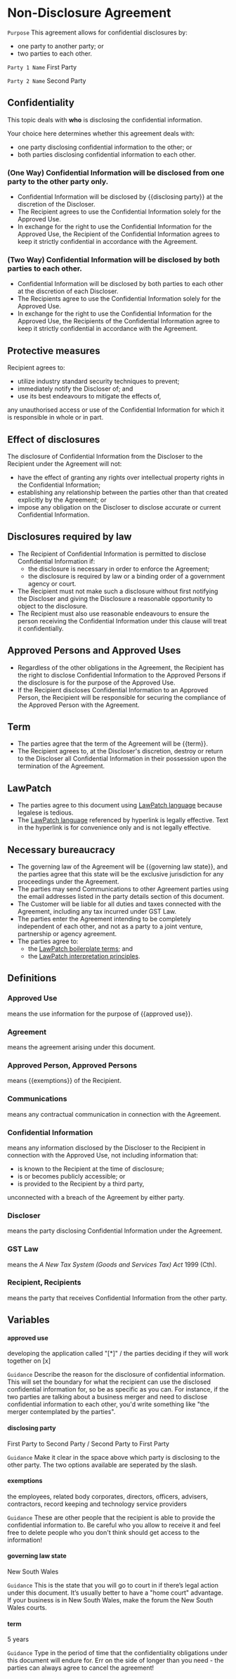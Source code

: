 # Non-Disclosure Agreement

`Purpose` This agreement allows for confidential disclosures by:
- one party to another party; or
- two parties to each other.

`Party 1 Name` First Party

`Party 2 Name` Second Party

## Confidentiality

This topic deals with **who** is disclosing the confidential information.

Your choice here determines whether this agreement deals with:
- one party disclosing confidential information to the other; or
- both parties disclosing confidential information to each other.

### (One Way) Confidential Information will be disclosed from one party to the other party only.

- Confidential Information will be disclosed by {{disclosing party}} at the discretion of the Discloser.
- The Recipient agrees to use the Confidential Information solely for the Approved Use.
- In exchange for the right to use the Confidential Information for the Approved Use, the Recipient of the Confidential Information agrees to keep it strictly confidential in accordance with the Agreement.

### (Two Way) Confidential Information will be disclosed by both parties to each other.

- Confidential Information will be disclosed by both parties to each other at the discretion of each Discloser.
- The Recipients agree to use the Confidential Information solely for the Approved Use.
- In exchange for the right to use the Confidential Information for the Approved Use, the Recipients of the Confidential Information agree to keep it strictly confidential in accordance with the Agreement.

## Protective measures

Recipient agrees to:

- utilize industry standard security techniques to prevent;
- immediately notify the Discloser of; and
- use its best endeavours to mitigate the effects of,

any unauthorised access or use of the Confidential Information for which it is responsible in whole or in part.

## Effect of disclosures

The disclosure of Confidential Information from the Discloser to the Recipient under the Agreement will not:

- have the effect of granting any rights over intellectual property rights in the Confidential Information;
- establishing any relationship between the parties other than that created explicitly by the Agreement; or
- impose any obligation on the Discloser to disclose accurate or current Confidential Information.

## Disclosures required by law

- The Recipient of Confidential Information is permitted to disclose Confidential Information if:
	- the disclosure is necessary in order to enforce the Agreement;
	- the disclosure is required by law or a binding order of a government agency or court.
- The Recipient must not make such a disclosure without first notifying the Discloser and giving the Disclosure a reasonable opportunity to object to the disclosure.
- The Recipient must also use reasonable endeavours to ensure the person receiving the Confidential Information under this clause will treat it confidentially.

## Approved Persons and Approved Uses

- Regardless of the other obligations in the Agreement, the Recipient has the right to disclose Confidential Information to the Approved Persons if the disclosure is for the purpose of the Approved Use.
- If the Recipient discloses Confidential Information to an Approved Person, the Recipient will be responsible for securing the compliance of the Approved Person with the Agreement.

## Term

- The parties agree that the term of the Agreement will be {{term}}.
- The Recipient agrees to, at the Discloser's discretion, destroy or return to the Discloser all Confidential Information in their possession upon the termination of the Agreement.

## LawPatch

- The parties agree to this document using [LawPatch language](https://github.com/lawpatch) because legalese is tedious.
- The [LawPatch language](https://github.com/lawpatch) referenced by hyperlink is legally effective. Text in the hyperlink is for convenience only and is not legally effective.

## Necessary bureaucracy

- The governing law of the Agreement will be {{governing law state}}, and the parties agree that this state will be the exclusive jurisdiction for any proceedings under the Agreement.
- The parties may send Communications to other Agreement parties using the email addresses listed in the party details section of this document.
- The Customer will be liable for all duties and taxes connected with the Agreement, including any tax incurred under GST Law.
- The parties enter the Agreement intending to be completely independent of each other, and not as a party to a joint venture, partnership or agency agreement.
- The parties agree to:
	- the [LawPatch boilerplate terms](https://github.com/lawpatch/au-boilerplate/blob/d5f1348ff82b3e90b96d78a5ba1225367318c42e/sensible-boilerplate.md); and
	- the [LawPatch interpretation principles](https://github.com/lawpatch/au-interpretation/blob/84139bfbd5c3580bb215acf2435f6c2a4a608aae/au-interpretation.md).

## Definitions

### Approved Use
means the use information for the purpose of {{approved use}}.

### Agreement
means the agreement arising under this document.

### Approved Person, Approved Persons
means {{exemptions}} of the Recipient.

### Communications
means any contractual communication in connection with the Agreement.

### Confidential Information
means any information disclosed by the Discloser to the Recipient in connection with the Approved Use, not including information that:
- is known to the Recipient at the time of disclosure;
- is or becomes publicly accessible; or
- is provided to the Recipient by a third party,

unconnected with a breach of the Agreement by either party.

### Discloser
means the party disclosing Confidential Information under the Agreement.

### GST Law
means the _A New Tax System (Goods and Services Tax) Act_ 1999 (Cth).

### Recipient, Recipients
means the party that receives Confidential Information from the other party.

## Variables

#### approved use

developing the application called "[*]" / the parties deciding if they will work together on [x]

`Guidance` Describe the reason for the disclosure of confidential information.  This will set the boundary for what the recipient can use the disclosed confidential information for, so be as specific as you can.  For instance, if the two parties are talking about a business merger and need to disclose confidential information to each other, you'd write something like "the merger contemplated by the parties".

#### disclosing party

First Party to Second Party / Second Party to First Party

`Guidance` Make it clear in the space above which party is disclosing to the other party.  The two options available are seperated by the slash.

#### exemptions

the employees, related body corporates, directors, officers, advisers, contractors, record keeping and technology service providers

`Guidance` These are other people that the recipient is able to provide the confidential information to.  Be careful who you allow to receive it and feel free to delete people who you don't think should get access to the information!

#### governing law state

New South Wales

`Guidance` This is the state that you will go to court in if there’s legal action under this document. It’s usually better to have a "home court" advantage. If your business is in New South Wales, make the forum the New South Wales courts.

#### term

5 years

`Guidance` Type in the period of time that the confidentiality obligations under this document will endure for.  Err on the side of longer than you need - the parties can always agree to cancel the agreement!

